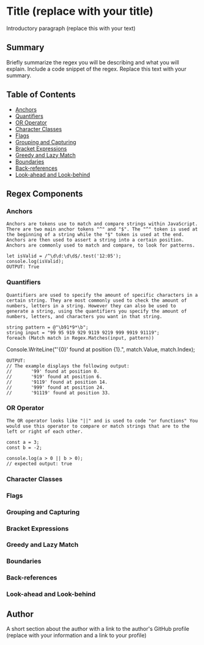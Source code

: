 # Title (replace with your title)

Introductory paragraph (replace this with your text)

## Summary

Briefly summarize the regex you will be describing and what you will explain. Include a code snippet of the regex. Replace this text with your summary.

## Table of Contents

- [Anchors](#anchors)
- [Quantifiers](#quantifiers)
- [OR Operator](#or-operator)
- [Character Classes](#character-classes)
- [Flags](#flags)
- [Grouping and Capturing](#grouping-and-capturing)
- [Bracket Expressions](#bracket-expressions)
- [Greedy and Lazy Match](#greedy-and-lazy-match)
- [Boundaries](#boundaries)
- [Back-references](#back-references)
- [Look-ahead and Look-behind](#look-ahead-and-look-behind)

## Regex Components

### Anchors
    Anchors are tokens use to match and compare strings within JavaScript. There are two main anchor tokens "^" and "$". The "^" token is used at the beginning of a string while the "$" token is used at the end. Anchors are then used to assert a string into a certain position. Anchors are commonly used to match and compare, to look for patterns. 
    
    let isValid = /^\d\d:\d\d$/.test('12:05');
    console.log(isValid);
    OUTPUT: True

### Quantifiers

    Quantifiers are used to specify the amount of specific characters in a certain string. They are most commonly used to check the amount of numbers, letters in a string. However they can also be used to generate a string, using the quantifiers you specify the amount of numbers, letters, and characters you want in that string.

    string pattern = @"\b91*9*\b";
    string input = "99 95 919 929 9119 9219 999 9919 91119";
    foreach (Match match in Regex.Matches(input, pattern))
   Console.WriteLine("'{0}' found at position {1}.", match.Value, match.Index);

    OUTPUT: 
    // The example displays the following output:
    //       '99' found at position 0.
    //       '919' found at position 6.
    //       '9119' found at position 14.
    //       '999' found at position 24.
    //       '91119' found at position 33.

### OR Operator

    The OR operator looks like "||" and is used to code "or functions" You would use this operator to compare or match strings that are to the left or right of each other. 

    const a = 3;
    const b = -2;

    console.log(a > 0 || b > 0);
    // expected output: true


### Character Classes

### Flags

### Grouping and Capturing

### Bracket Expressions

### Greedy and Lazy Match

### Boundaries

### Back-references

### Look-ahead and Look-behind

## Author

A short section about the author with a link to the author's GitHub profile (replace with your information and a link to your profile)
